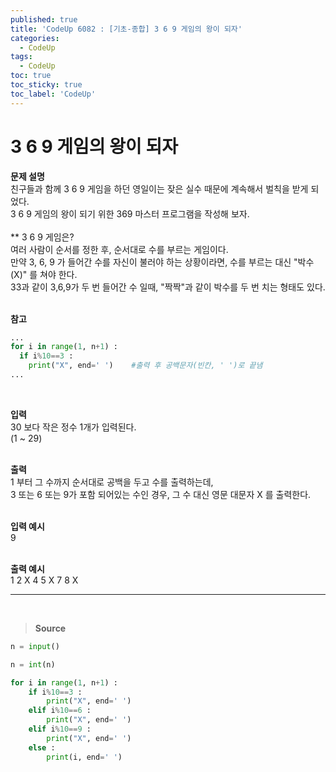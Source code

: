 ```yaml
---
published: true
title: 'CodeUp 6082 : [기초-종합] 3 6 9 게임의 왕이 되자'
categories:
  - CodeUp
tags:
  - CodeUp
toc: true
toc_sticky: true
toc_label: 'CodeUp'
---
```


# 3 6 9 게임의 왕이 되자

**문제 설명**  
친구들과 함께 3 6 9 게임을 하던 영일이는 잦은 실수 때문에 계속해서 벌칙을 받게 되었다.  
3 6 9 게임의 왕이 되기 위한 369 마스터 프로그램을 작성해 보자.  
<br>
\*\* 3 6 9 게임은?  
여러 사람이 순서를 정한 후, 순서대로 수를 부르는 게임이다.  
만약 3, 6, 9 가 들어간 수를 자신이 불러야 하는 상황이라면, 수를 부르는 대신 "박수(X)" 를 쳐야 한다.  
33과 같이 3,6,9가 두 번 들어간 수 일때, "짝짝"과 같이 박수를 두 번 치는 형태도 있다.  
<br>

**참고**

```python
...
for i in range(1, n+1) :
  if i%10==3 :
    print("X", end=' ')    #출력 후 공백문자(빈칸, ' ')로 끝냄
...
```

<br>

**입력**  
30 보다 작은 정수 1개가 입력된다.  
(1 ~ 29)  
<br>

**출력**  
1 부터 그 수까지 순서대로 공백을 두고 수를 출력하는데,  
3 또는 6 또는 9가 포함 되어있는 수인 경우, 그 수 대신 영문 대문자 X 를 출력한다.  
<br>

**입력 예시**  
9  
<br>

**출력 예시**  
1 2 X 4 5 X 7 8 X

---

<br>

> **Source**

```python
n = input()

n = int(n)

for i in range(1, n+1) :
    if i%10==3 :
        print("X", end=' ')
    elif i%10==6 :
        print("X", end=' ')
    elif i%10==9 :
        print("X", end=' ')
    else :
        print(i, end=' ')
```
